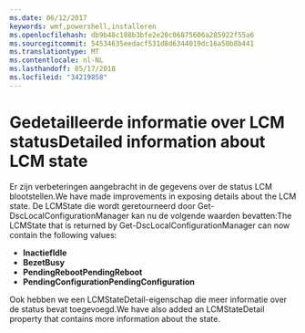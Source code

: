 ```yaml
---
ms.date: 06/12/2017
keywords: wmf,powershell,installeren
ms.openlocfilehash: db9b48c188b3bfe2e20c06875606a285922f55a6
ms.sourcegitcommit: 54534635eedacf531d8d6344019dc16a50b8b441
ms.translationtype: MT
ms.contentlocale: nl-NL
ms.lasthandoff: 05/17/2018
ms.locfileid: "34219858"
---
```

# <a name="detailed-information-about-lcm-state"></a><span data-ttu-id="00ef7-102">Gedetailleerde informatie over LCM status</span><span class="sxs-lookup"><span data-stu-id="00ef7-102">Detailed information about LCM state</span></span>

<span data-ttu-id="00ef7-103">Er zijn verbeteringen aangebracht in de gegevens over de status LCM blootstellen.</span><span class="sxs-lookup"><span data-stu-id="00ef7-103">We have made improvements in exposing details about the LCM state.</span></span> <span data-ttu-id="00ef7-104">De LCMState die wordt geretourneerd door Get-DscLocalConfigurationManager kan nu de volgende waarden bevatten:</span><span class="sxs-lookup"><span data-stu-id="00ef7-104">The LCMState that is returned by Get-DscLocalConfigurationManager can now contain the following values:</span></span>

* <span data-ttu-id="00ef7-105">**Inactief**</span><span class="sxs-lookup"><span data-stu-id="00ef7-105">**Idle**</span></span>
* <span data-ttu-id="00ef7-106">**Bezet**</span><span class="sxs-lookup"><span data-stu-id="00ef7-106">**Busy**</span></span>
* <span data-ttu-id="00ef7-107">**PendingReboot**</span><span class="sxs-lookup"><span data-stu-id="00ef7-107">**PendingReboot**</span></span>
* <span data-ttu-id="00ef7-108">**PendingConfiguration**</span><span class="sxs-lookup"><span data-stu-id="00ef7-108">**PendingConfiguration**</span></span>

<span data-ttu-id="00ef7-109">Ook hebben we een LCMStateDetail-eigenschap die meer informatie over de status bevat toegevoegd.</span><span class="sxs-lookup"><span data-stu-id="00ef7-109">We have also added an LCMStateDetail property that contains more information about the state.</span></span>
